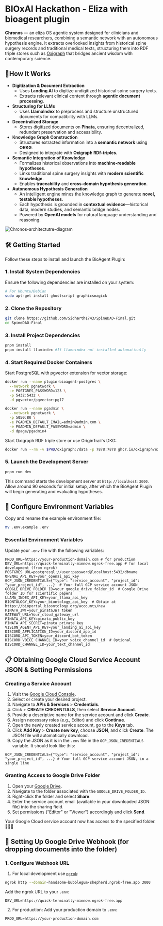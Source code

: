 # BIOxAI Hackathon - Eliza with bioagent plugin

**Chronos** — an eliza OS agentic system designed for clinicians and biomedical researchers, combining a semantic network with an autonomous hypothesis engine. It extracts overlooked insights from historical spine surgery records and traditional medical texts, structuring them into RDF triple stores such as [Oxigraph](https://github.com/oxigraph/oxigraph) that bridges ancient wisdom with contemporary science. 

## 🎯**How It Works**
* **Digitization & Document Extraction**
    * Uses **Landing AI** to digitize undigitized historical spine surgery texts.
    * Extracts relevant clinical content through **agentic document processing**.
* **Structuring for LLMs**
    * Uses **LlamaIndex** to preprocess and structure unstructured documents for compatibility with LLMs.
* **Decentralized Storage**
    * Stores digitized documents on **Pinata**, ensuring decentralized, redundant preservation and accessibility.
* **Knowledge Graph Construction**
    * Structures extracted information into a **semantic network** using **ORKG**.
    * Designed to integrate with **Oxigraph RDf-triples**.
* **Semantic Integration of Knowledge**
    * Formalizes historical observations into **machine-readable hypotheses**.
    * Links traditional spine surgery insights with **modern scientific knowledge**.
    * Enables **traceability** and **cross-domain hypothesis generation**.
* **Autonomous Hypothesis Generation**
    * An intelligent engine mines the knowledge graph to generate **novel, testable hypotheses**.
    * Each hypothesis is grounded in **contextual evidence**—historical data, modern studies, and semantic bridge nodes.
    * Powered by **OpenAI models** for natural language understanding and reasoning.


![Chronos-architectutre-diagram](https://github.com/user-attachments/assets/c125757c-8be5-44bb-a575-8d5892759944)

## 🛠 Getting Started

Follow these steps to install and launch the BioAgent Plugin:

### 1. Install System Dependencies

Ensure the following dependencies are installed on your system:

```bash
# For Ubuntu/Debian
sudo apt-get install ghostscript graphicsmagick
```

### 2. Clone the Repository

```bash
git clone https://github.com/Sidharth1743/SpineDAO-Final.git
cd SpineDAO-Final
```

### 3. Install Project Dependencies

```bash
pnpm install
pnpm install llamindex #If llamaindex not installed automatically
```

### 4. Start Required Docker Containers

Start PostgreSQL with pgvector extension for vector storage:

```bash
docker run --name plugin-bioagent-postgres \
  --network pgnetwork \
  -e POSTGRES_PASSWORD=123 \
  -p 5432:5432 \
  -d pgvector/pgvector:pg17
```
```bash
docker run --name pgadmin \
  --network pgnetwork \
  -p 5050:80 \
  -e PGADMIN_DEFAULT_EMAIL=admin@admin.com \
  -e PGADMIN_DEFAULT_PASSWORD=admin \
  -d dpage/pgadmin4
```

Start Oxigraph RDF triple store or use OriginTrail's DKG:

```bash
docker run --rm -v $PWD/oxigraph:/data -p 7878:7878 ghcr.io/oxigraph/oxigraph serve --location /data --bind 0.0.0.0:7878
```

### 5. Launch the Development Server

```bash
pnpm run dev
```

This command starts the development server at `http://localhost:3000`. Allow around 90 seconds for initial setup, after which the BioAgent Plugin will begin generating and evaluating hypotheses.

## 🔧 Configure Environment Variables

Copy and rename the example environment file:

```bash
mv .env.example .env
```

### Essential Environment Variables

Update your `.env` file with the following variables:

```env
PROD_URL=https://your-production-domain.com # for production
DEV_URL=https://quick-terminally-minnow.ngrok-free.app # for local development (from ngrok)
POSTGRES_URL=postgresql://user:password@localhost:5432/dbname
OPENAI_API_KEY=your_openai_api_key
GCP_JSON_CREDENTIALS={"type": "service_account", "project_id": "your_project_id", ...}  # Your full GCP service account JSON
GOOGLE_DRIVE_FOLDER_ID=your_google_drive_folder_id  # Google Drive folder ID for scientific papers
LLAMA_INDEX_API_KEY=your_llama_api_key
BIONTOLOGY_KEY=your_biontology_api_key  # Obtain at https://bioportal.bioontology.org/accounts/new
PINATA_JWT=your_pinataJWT token
GATEWAY_URL=Your_cloud_gateway_url
PINATA_API_KEY=pinata_public_key
PINATA_API_SECRET=pinata_private_key
VISION_AGENT_API_KEY=your_landing_ai_api_key
DISCORD_APPLICATION_ID=your_discord_app_id
DISCORD_API_TOKEN=your_discord_bot_token
DISCORD_VOICE_CHANNEL_ID=your_voice_channel_id  # Optional
DISCORD_CHANNEL_ID=your_text_channel_id
```

## 📋 Obtaining Google Cloud Service Account JSON & Setting Permissions

### Creating a Service Account

1. Visit the [Google Cloud Console](https://console.cloud.google.com/).
2. Select or create your desired project.
3. Navigate to **APIs & Services** > **Credentials**.
4. Click **+ CREATE CREDENTIALS**, then select **Service Account**.
5. Provide a descriptive name for the service account and click **Create**.
6. Assign necessary roles (e.g., Editor) and click **Continue**.
7. Open the newly created service account, go to the **Keys** tab.
8. Click **Add Key** > **Create new key**, choose **JSON**, and click **Create**. The JSON file will automatically download.
9. Copy the JSON as it is in the `.env` file in the `GCP_JSON_CREDENTIALS` variable. It should look like this:

```env
GCP_JSON_CREDENTIALS={"type": "service_account", "project_id": "your_project_id", ...} # Your full GCP service account JSON, in a single line
```

### Granting Access to Google Drive Folder

1. Open your [Google Drive](https://drive.google.com/).
2. Navigate to the folder associated with the `GOOGLE_DRIVE_FOLDER_ID`.
3. Right-click the folder and select **Share**.
4. Enter the service account email (available in your downloaded JSON file) into the sharing field.
5. Set permissions ("Editor" or "Viewer") accordingly and click **Send**.

Your Google Cloud service account now has access to the specified folder. 📁🔑✅

## 🔄 Setting Up Google Drive Webhook (for dropping documents into the folder)

### 1. Configure Webhook URL

1. For local development use [`ngrok`](https://ngrok.com/blog-post/free-static-domains-ngrok-users):

```bash
ngrok http --domain=handsome-bubblegum-shepherd.ngrok-free.app 3000
```

Add the ngrok URL to your `.env`:

```env
DEV_URL=https://quick-terminally-minnow.ngrok-free.app
```

2. For production:
   Add your production domain to `.env`:

```env
PROD_URL=https://your-production-domain.com
```
